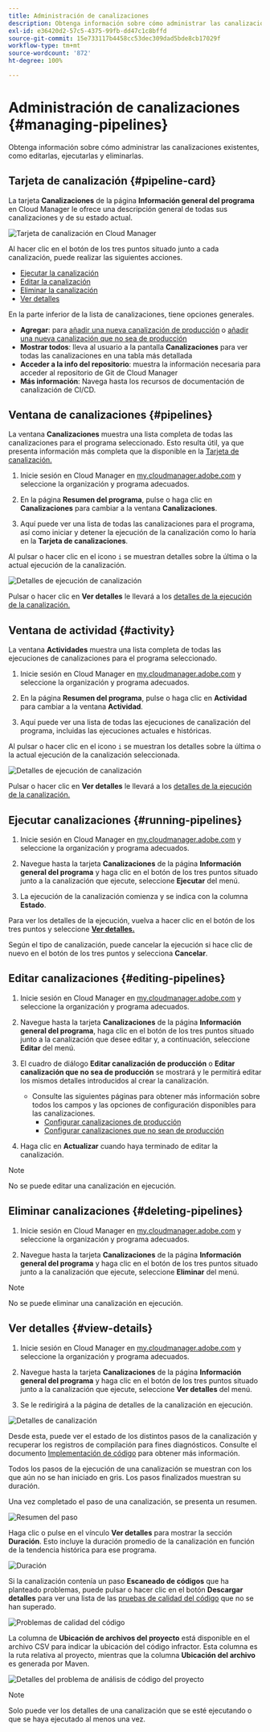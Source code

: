 ```yaml
---
title: Administración de canalizaciones
description: Obtenga información sobre cómo administrar las canalizaciones existentes, como editarlas, ejecutarlas y eliminarlas.
exl-id: e36420d2-57c5-4375-99fb-dd47c1c8bffd
source-git-commit: 15e733117b4458cc53dec309dad5bde8cb17029f
workflow-type: tm+mt
source-wordcount: '872'
ht-degree: 100%

---
```



# Administración de canalizaciones {#managing-pipelines}

Obtenga información sobre cómo administrar las canalizaciones existentes, como editarlas, ejecutarlas y eliminarlas.

## Tarjeta de canalización {#pipeline-card}

La tarjeta **Canalizaciones** de la página **Información general del programa** en Cloud Manager le ofrece una descripción general de todas sus canalizaciones y de su estado actual.

![Tarjeta de canalización en Cloud Manager](/help/assets/configure-pipelines/pipelines-card.png)

Al hacer clic en el botón de los tres puntos situado junto a cada canalización, puede realizar las siguientes acciones.

* [Ejecutar la canalización](#running-pipelines)
* [Editar la canalización](#editing-pipelines)
* [Eliminar la canalización](#deleting-pipelines)
* [Ver detalles](#view-details)

En la parte inferior de la lista de canalizaciones, tiene opciones generales.

* **Agregar**: para [añadir una nueva canalización de producción](/help/using/production-pipelines.md) o [añadir una nueva canalización que no sea de producción](/help/using/non-production-pipelines.md)
* **Mostrar todos**: lleva al usuario a la pantalla **Canalizaciones** para ver todas las canalizaciones en una tabla más detallada
* **Acceder a la info del repositorio**: muestra la información necesaria para acceder al repositorio de Git de Cloud Manager
* **Más información**: Navega hasta los recursos de documentación de canalización de CI/CD.

## Ventana de canalizaciones {#pipelines}

La ventana **Canalizaciones** muestra una lista completa de todas las canalizaciones para el programa seleccionado. Esto resulta útil, ya que presenta información más completa que la disponible en la [Tarjeta de canalización.](#pipeline-card)

1. Inicie sesión en Cloud Manager en [my.cloudmanager.adobe.com](https://my.cloudmanager.adobe.com/) y seleccione la organización y programa adecuados.

1. En la página **Resumen del programa**, pulse o haga clic en **Canalizaciones** para cambiar a la ventana **Canalizaciones**.

1. Aquí puede ver una lista de todas las canalizaciones para el programa, así como iniciar y detener la ejecución de la canalización como lo haría en la **Tarjeta de canalizaciones**.

Al pulsar o hacer clic en el icono `i` se muestran detalles sobre la última o la actual ejecución de la canalización.

![Detalles de ejecución de canalización](/help/assets/configure-pipelines/pipeline-status.png)

Pulsar o hacer clic en **Ver detalles** le llevará a los [detalles de la ejecución de la canalización.](#view-details)

## Ventana de actividad {#activity}

La ventana **Actividades** muestra una lista completa de todas las ejecuciones de canalizaciones para el programa seleccionado.

1. Inicie sesión en Cloud Manager en [my.cloudmanager.adobe.com](https://my.cloudmanager.adobe.com/) y seleccione la organización y programa adecuados.

1. En la página **Resumen del programa**, pulse o haga clic en **Actividad** para cambiar a la ventana **Actividad**.

1. Aquí puede ver una lista de todas las ejecuciones de canalización del programa, incluidas las ejecuciones actuales e históricas.

Al pulsar o hacer clic en el icono `i` se muestran los detalles sobre la última o la actual ejecución de la canalización seleccionada.

![Detalles de ejecución de canalización](/help/assets/configure-pipelines/pipeline-activity.png)

Pulsar o hacer clic en **Ver detalles** le llevará a los [detalles de la ejecución de la canalización.](#view-details)

## Ejecutar canalizaciones {#running-pipelines}

1. Inicie sesión en Cloud Manager en [my.cloudmanager.adobe.com](https://my.cloudmanager.adobe.com/) y seleccione la organización y programa adecuados.

1. Navegue hasta la tarjeta **Canalizaciones** de la página **Información general del programa** y haga clic en el botón de los tres puntos situado junto a la canalización que ejecute, seleccione **Ejecutar** del menú.

1. La ejecución de la canalización comienza y se indica con la columna **Estado**.

Para ver los detalles de la ejecución, vuelva a hacer clic en el botón de los tres puntos y seleccione **[Ver detalles.](#view-details)**

Según el tipo de canalización, puede cancelar la ejecución si hace clic de nuevo en el botón de los tres puntos y selecciona **Cancelar**.

## Editar canalizaciones {#editing-pipelines}

1. Inicie sesión en Cloud Manager en [my.cloudmanager.adobe.com](https://my.cloudmanager.adobe.com/) y seleccione la organización y programa adecuados.

1. Navegue hasta la tarjeta **Canalizaciones** de la página **Información general del programa**, haga clic en el botón de los tres puntos situado junto a la canalización que desee editar y, a continuación, seleccione **Editar** del menú.

1. El cuadro de diálogo **Editar canalización de producción** o **Editar canalización que no sea de producción** se mostrará y le permitirá editar los mismos detalles introducidos al crear la canalización.

   * Consulte las siguientes páginas para obtener más información sobre todos los campos y las opciones de configuración disponibles para las canalizaciones.
      * [Configurar canalizaciones de producción](/help/using/production-pipelines.md)
      * [Configurar canalizaciones que no sean de producción](/help/using/non-production-pipelines.md)

1. Haga clic en **Actualizar** cuando haya terminado de editar la canalización.

>[!NOTE]
>
>No se puede editar una canalización en ejecución.

## Eliminar canalizaciones {#deleting-pipelines}

1. Inicie sesión en Cloud Manager en [my.cloudmanager.adobe.com](https://my.cloudmanager.adobe.com/) y seleccione la organización y programa adecuados.

1. Navegue hasta la tarjeta **Canalizaciones** de la página **Información general del programa** y haga clic en el botón de los tres puntos situado junto a la canalización que ejecute, seleccione **Eliminar** del menú.

>[!NOTE]
>
>No se puede eliminar una canalización en ejecución.

## Ver detalles {#view-details}

1. Inicie sesión en Cloud Manager en [my.cloudmanager.adobe.com](https://my.cloudmanager.adobe.com/) y seleccione la organización y programa adecuados.

1. Navegue hasta la tarjeta **Canalizaciones** de la página **Información general del programa** y haga clic en el botón de los tres puntos situado junto a la canalización que ejecute, seleccione **Ver detalles** del menú.

1. Se le redirigirá a la página de detalles de la canalización en ejecución.

![Detalles de canalización](/help/assets/configure-pipelines/pipeline-running-details.png)

Desde esta, puede ver el estado de los distintos pasos de la canalización y recuperar los registros de compilación para fines diagnósticos. Consulte el documento [Implementación de código](/help/using/code-deployment.md) para obtener más información.

Todos los pasos de la ejecución de una canalización se muestran con los que aún no se han iniciado en gris. Los pasos finalizados muestran su duración.

Una vez completado el paso de una canalización, se presenta un resumen.

![Resumen del paso](/help/assets/configure-pipelines/pipeline-step.png)

Haga clic o pulse en el vínculo **Ver detalles** para mostrar la sección **Duración**. Esto incluye la duración promedio de la canalización en función de la tendencia histórica para ese programa.

![Duración](/help/assets/configure-pipelines/duration.png)

Si la canalización contenía un paso **Escaneado de códigos** que ha planteado problemas, puede pulsar o hacer clic en el botón **Descargar detalles** para ver una lista de las [pruebas de calidad del código](/help/using/code-quality-testing.md) que no se han superado.

![Problemas de calidad del código](assets/managing-pipelines-code-quality-issues.png)

La columna de **Ubicación de archivos del proyecto** está disponible en el archivo CSV para indicar la ubicación del código infractor. Esta columna es la ruta relativa al proyecto, mientras que la columna **Ubicación del archivo** es generada por Maven.

![Detalles del problema de análisis de código del proyecto](assets/managing-pipelines-code-quality-details.png)


>[!NOTE]
>
>Solo puede ver los detalles de una canalización que se esté ejecutando o que se haya ejecutado al menos una vez.
